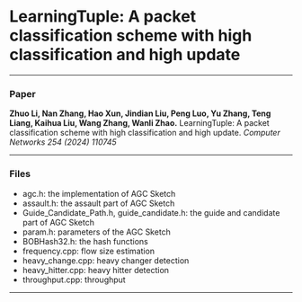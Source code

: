 # LearningTuple: A packet classification scheme with high classification and high update

---
### Paper

__Zhuo Li, Nan Zhang, Hao Xun, Jindian Liu, Peng Luo, Yu Zhang, Teng Liang,
Kaihua Liu, Wang Zhang, Wanli Zhao.__ 
LearningTuple: A packet classification scheme with high classification and high update.
_Computer Networks 254 (2024) 110745_

---
### Files
- agc.h: the implementation of AGC Sketch
- assault.h: the assault part of AGC Sketch
- Guide_Candidate_Path.h, guide_candidate.h: the guide and candidate part of AGC Sketch
- param.h: parameters of the AGC Sketch
- BOBHash32.h: the hash functions
- frequency.cpp: flow size estimation
- heavy_change.cpp: heavy changer detection
- heavy_hitter.cpp: heavy hitter detection
- throughput.cpp: throughput
---
